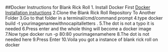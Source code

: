 ##Docker Instructions for Blank Rick Roll
    1. Install Docker First [Docker Installation instuctions](https://docs.docker.com/get-docker/)
    2.Clone the Blank Rick Roll Repository To Another Folder
    3.Go to that folder in a terminal/cmd/command prompt
    4.type docker build -t yourimagenamewithnocapitalletters .
    5.The dot is not a typo it is needed
    6.Press enter and the whole thing will become a docker image
    7.Now type docker run -p 80:80 yourimagenamehere
    8.The dot is not needed here
    9.Press Enter
    10.Voila you got a instance of blank rick roll on docker
